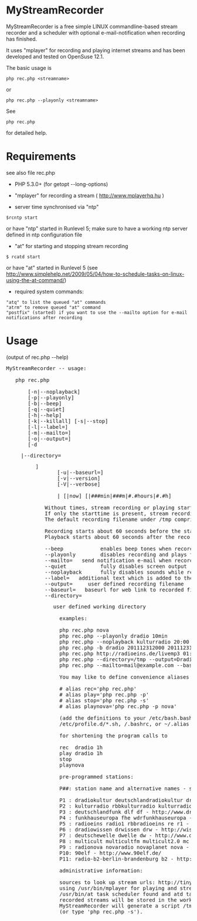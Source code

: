 MyStreamRecorder
================

MyStreamRecorder is a free simple LINUX commandline-based stream recorder
and a scheduler with optional e-mail-notification when recording has finished.

It uses "mplayer" for recording and playing internet streams and has been developed and tested on OpenSuse 12.1.

The basic usage is
```
php rec.php <streamname>
```
or
```
php rec.php --playonly <streamname>
```

See
```
php rec.php
```
for detailed help.

# Requirements

see also file rec.php

* PHP 5.3.0+ (for getopt --long-options)

* "mplayer" for recording a stream ( http://www.mplayerhq.hu )

* server time synchronised via "ntp"
```
$rcntp start
```
or have "ntp" started in Runlevel 5; make sure to have a working ntp server defined in ntp configuration file

* "at" for starting and stopping stream recording
```
$ rcatd start
```
or have "at" started in Runlevel 5 (see http://www.simplehelp.net/2009/05/04/how-to-schedule-tasks-on-linux-using-the-at-command/)

* required system commands:
```
"atq" to list the queued "at" commands
"atrm" to remove queued "at" command
"postfix" (started) if you want to use the --mailto option for e-mail notifications after recording
```

# Usage
(output of rec.php --help)
<pre>
MyStreamRecorder -- usage:

   php rec.php

       [-n|--noplayback]
       [-p|--playonly]
       [-b|--beep]
       [-q|--quiet]
       [-h|--help]
       [-k|--killall] [-s|--stop]
       [-l<label>|--label=<label>]
       [-m<addr>|--mailto=<addr>]
       [-o<fn>|--output=<fn>]
       [-d<dir>|--directory=<dir>]
       [-u<url>|--baseurl=<url>]
       [-v|--version]
       [-V|--verbose]

       <streamurl>|<stationname> [<starttime>|now] [<stoptime>|###min|###m|#.#hours|#.#h]

   Without times, stream recording or playing starts immediately and stops after 2.0 hours of recording.
   If only the starttime is present, stream recording or playing for 2.0 hours will start at startime.
   The default recording filename under /tmp comprises the station name or stream url and the start and stop times.

   Recording starts about 60 seconds before the start time and stops about 60 seconds after the stop time.
   Playback starts about 60 seconds after the recording (--noplayback disables playback while recording).

   --beep            enables beep tones when recording starts or stops.
   --playonly        disables recording and plays the stream now or at scheduled times
   --mailto=<addr>   send notification e-mail when recording has finished to <addr> (default: root@localhost)
   --quiet           fully disables screen output
   --noplayback      fully disables sounds while recording
   --label=<label>   additional text which is added to the filename
   --output=<fn>     user defined recording filename
   --baseurl=<url>   baseurl for web link to recorded file in e-mail
   --directory=<dir> user defined working directory

   examples:

   php rec.php nova
   php rec.php --playonly dradio 10min
   php rec.php --noplayback kulturradio 20:00 21:30
   php rec.php -b dradio 201112312000 201112312200
   php rec.php http://radioeins.de/livemp3 01:00 2h
   php rec.php --directory=/tmp --output=Dradio-Wissen_News.ogg drwissen 30m
   php rec.php --mailto=mail@example.com --baseurl=http://www.example.com dradio

   You may like to define convenience aliases such as

   # alias rec='php rec.php'
   # alias play='php rec.php -p'
   # alias stop='php rec.php -s'
   # alias playnova='php rec.php -p nova'

   (add the definitions to your /etc/bash.bashrc, /etc/bash.bashrc.local,
   /etc/profile.d/*.sh, /.bashrc, or ~/.alias file to make them permanent)

   for shortening the program calls to

   rec  dradio 1h
   play dradio 1h
   stop
   playnova

   pre-programmed stations:

   P##: station name and alternative names - station homepage

   P1 : dradiokultur deutschlandradiokultur dradio deutschlandradio dkultur drk dr - http://www.dradio.de/dkultur/
   P2 : kulturradio rbbkulturradio kulturradiorbb kradio kr rbb - http://www.kulturradio.de/
   P3 : deutschlandfunk dlf df - http://www.dradio.de/dlf/
   P4 : funkhauseuropa fhe wdrfunkhauseuropa - http://www.funkhaus-europa.de/
   P5 : radioeins radio1 rbbradioeins re r1 - http://www.radioeins.de/
   P6 : dradiowissen drwissen drw - http://wissen.dradio.de/
   P7 : deutschewelle dwelle dw - http://www.dwelle.de/
   P8 : multicult multicultfm multicult2.0 mc - http://www.multicult.fm/
   P9 : radionova novaradio novaplanet nova - http://www.novaplanet.com/
   P10: 90elf - http://www.90elf.de/
   P11: radio-b2-berlin-brandenburg b2 - http://www.radiob2.de/

   administrative information:

   sources to look up stream urls: http://tinyurl.com/de-internetradio http://www.radiosure.com/stations/
   using /usr/bin/mplayer for playing and stream recording
   /usr/bin/at task scheduler found and atd task scheduler daemon running with pid 1040
   recorded streams will be stored in the working directory /tmp
   MyStreamRecorder will generate a script /tmp/killall.sh which can be used for killing all scheduled actions
   (or type 'php rec.php -s').
</pre>
